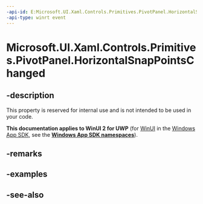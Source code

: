 ```yaml
---
-api-id: E:Microsoft.UI.Xaml.Controls.Primitives.PivotPanel.HorizontalSnapPointsChanged
-api-type: winrt event
---
```


<!-- Event syntax
public event Windows.Foundation.EventHandler HorizontalSnapPointsChanged<object>
-->

# Microsoft.UI.Xaml.Controls.Primitives.PivotPanel.HorizontalSnapPointsChanged

## -description
This property is reserved for internal use and is not intended to be used in your code.

**This documentation applies to WinUI 2 for UWP** (for [WinUI](/windows/apps/winui/winui3/) in the [Windows App SDK](/windows/apps/windows-app-sdk/), see the **[Windows App SDK namespaces](/windows/windows-app-sdk/api/winrt/)**).

## -remarks

## -examples

## -see-also
